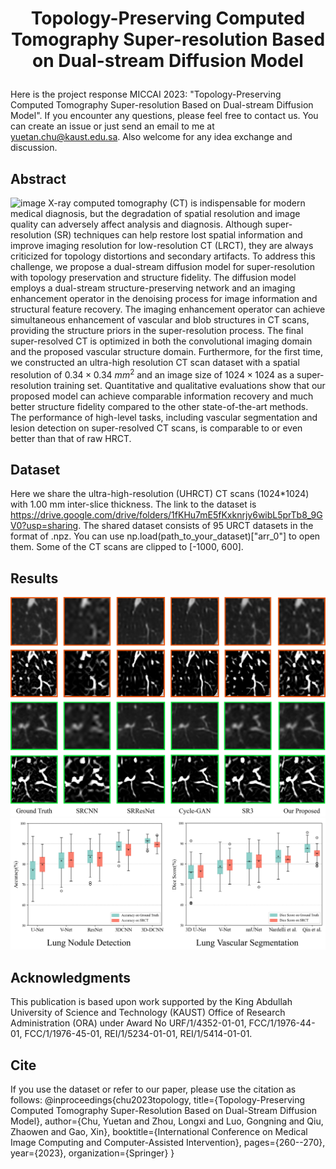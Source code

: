 # <p align="center">Topology-Preserving Computed Tomography Super-resolution Based on Dual-stream Diffusion Model</p>
Here is the project response MICCAI 2023: "Topology-Preserving Computed Tomography Super-resolution Based on Dual-stream Diffusion Model". If you encounter any questions, please feel free to contact us. You can create an issue or just send an email to me at yuetan.chu@kaust.edu.sa. Also welcome for any idea exchange and discussion.

## Abstract
![image](https://github.com/Arturia-Pendragon-Iris/UHRCT_SR/blob/main/figure/network%20architecture.png)
X-ray computed tomography (CT) is indispensable for modern medical diagnosis, but the degradation of spatial resolution and image quality can adversely affect analysis and diagnosis. Although super-resolution (SR) techniques can help restore lost spatial information and improve imaging resolution for low-resolution CT (LRCT), they are always criticized for topology distortions and secondary artifacts. To address this challenge, we propose a dual-stream diffusion model for super-resolution with topology preservation and structure fidelity. The diffusion model employs a dual-stream structure-preserving network and an imaging enhancement operator in the denoising process for image information and structural feature recovery. The imaging enhancement operator can achieve simultaneous enhancement of vascular and blob structures in CT scans, providing the structure priors in the super-resolution process. The final super-resolved CT is optimized in both the convolutional imaging domain and the proposed vascular structure domain. Furthermore, for the first time, we constructed an ultra-high resolution CT scan dataset with a spatial resolution of $0.34\times0.34$ $mm^2$ and an image size of $1024\times 1024$ as a super-resolution training set. Quantitative and qualitative evaluations show that our proposed model can achieve comparable information recovery and much better structure fidelity compared to the other state-of-the-art methods. The performance of high-level tasks, including vascular segmentation and lesion detection on super-resolved CT scans, is comparable to or even better than that of raw HRCT.


## Dataset
Here we share the ultra-high-resolution (UHRCT) CT scans (1024*1024) with 1.00 mm inter-slice thickness. The link to the dataset is https://drive.google.com/drive/folders/1fKHu7mE5fKxknrjy6wibL5prTb8_9GV0?usp=sharing. The shared dataset consists of 95 URCT datasets in the format of .npz. You can use np.load(path_to_your_dataset)["arr_0"] to open them. Some of the CT scans are clipped to [-1000, 600].

## Results
![image](https://github.com/Arturia-Pendragon-Iris/UHRCT_SR/blob/main/figure/SR_results.png)
![image](https://github.com/Arturia-Pendragon-Iris/UHRCT_SR/blob/main/figure/downstream_tasks.png)

## Acknowledgments
This publication is based upon work supported by the King Abdullah University of Science and Technology (KAUST) Office of Research Administration (ORA) under Award No URF/1/4352-01-01, FCC/1/1976-44-01, FCC/1/1976-45-01, REI/1/5234-01-01, REI/1/5414-01-01.

## Cite
If you use the dataset or refer to our paper, please use the citation as follows:
@inproceedings{chu2023topology,
  title={Topology-Preserving Computed Tomography Super-Resolution Based on Dual-Stream Diffusion Model},
  author={Chu, Yuetan and Zhou, Longxi and Luo, Gongning and Qiu, Zhaowen and Gao, Xin},
  booktitle={International Conference on Medical Image Computing and Computer-Assisted Intervention},
  pages={260--270},
  year={2023},
  organization={Springer}
}

